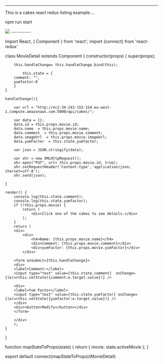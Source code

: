 ----------
This is a cakes react  redux listing example....

npm run start 

<image src=image.png />
----------


import React, { Component } from 'react';
import {connect} from 'react-redux'

class MovieDetail extends Component {
 	constructor(props) {
    		super(props);
	
		this.handleChange= this.handleChange.bind(this);

    		this.state = {
		comment: "",
		yumfactor:0
		}
	}

	handleChange(){

		var url = "http://ec2-34-243-153-154.eu-west-1.compute.amazonaws.com:5000/api/cakes/";

		var data = {};
		data.id = this.props.movie.id;
		data.name  = this.props.movie.name;
		data.comment  = this.props.movie.comment;
		data.imageUrl  = this.props.movie.imageUrl;
		data.yumFactor  = this.state.yumfactor;

		var json = JSON.stringify(data);

		var xhr = new XMLHttpRequest();
		xhr.open("PUT", url+ this.props.movie.id, true);
		xhr.setRequestHeader('Content-type','application/json; charset=utf-8');
		xhr.send(json);

	}

	render() {
		console.log(this.state.comment);
		console.log(this.state.yumfactor);
		if (!this.props.movie) {
			return (
				<div>Click one of the cakes to see details.</div>
			);
		}
		return (
		<div>
			<div>
 				<h4>Name: {this.props.movie.name}</h4>
				<div>Comment: {this.props.movie.comment}</div>
				<div>yumFactor: {this.props.movie.yumFactor}</div>
			</div>

		<form onSubmit={this.handleChange}>
		<div>
		<label>Comment:</label>
		<input type="text" value={this.state.comment}  onChange={(e)=>this.setState({comment:e.target.value})} /> 
</div>

		<div>
		<label>Yum Factor</label>
		<input type="text" value={this.state.yumfactor} onChange={(e)=>this.setState({yumfactor:e.target.value})} /> 
		</div>
		<div><button>Modify</button></div>
		</form>

		</div>	
		);
	}
}

function mapStateToProps(state) {
  return {
    movie: state.activeMovie
  };
}

export default connect(mapStateToProps)(MovieDetail)
